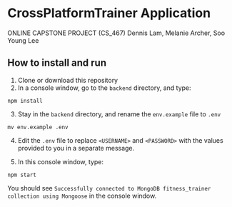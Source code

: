 # CrossPlatformTrainer Application
ONLINE CAPSTONE PROJECT (CS_467)
Dennis Lam, Melanie Archer, Soo Young Lee

## How to install and run

1. Clone or download this repository
2. In a console window, go to the `backend` directory, and type:
```shell
npm install
```
3. Stay in the `backend` directory, and rename the `env.example` file to `.env`
```shell
mv env.example .env
```
4. Edit the `.env` file to replace `<USERNAME>` and `<PASSWORD>` with the values provided to you in a separate message.

6. In this console window, type:
```shell
npm start
```
You should see `Successfully connected to MongoDB fitness_trainer collection using Mongoose` in the console window.


